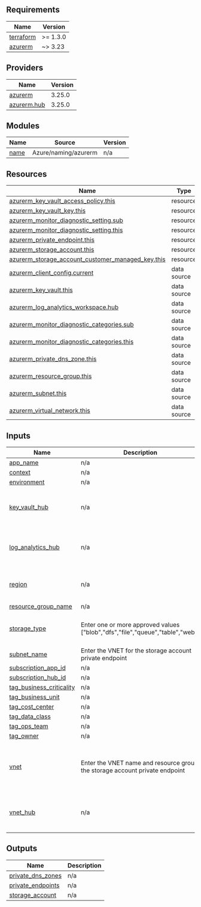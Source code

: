 <!-- BEGIN_TF_DOCS -->
## Requirements

| Name | Version |
|------|---------|
| <a name="requirement_terraform"></a> [terraform](#requirement\_terraform) | >= 1.3.0 |
| <a name="requirement_azurerm"></a> [azurerm](#requirement\_azurerm) | ~> 3.23 |

## Providers

| Name | Version |
|------|---------|
| <a name="provider_azurerm"></a> [azurerm](#provider\_azurerm) | 3.25.0 |
| <a name="provider_azurerm.hub"></a> [azurerm.hub](#provider\_azurerm.hub) | 3.25.0 |

## Modules

| Name | Source | Version |
|------|--------|---------|
| <a name="module_name"></a> [name](#module\_name) | Azure/naming/azurerm | n/a |

## Resources

| Name | Type |
|------|------|
| [azurerm_key_vault_access_policy.this](https://registry.terraform.io/providers/hashicorp/azurerm/latest/docs/resources/key_vault_access_policy) | resource |
| [azurerm_key_vault_key.this](https://registry.terraform.io/providers/hashicorp/azurerm/latest/docs/resources/key_vault_key) | resource |
| [azurerm_monitor_diagnostic_setting.sub](https://registry.terraform.io/providers/hashicorp/azurerm/latest/docs/resources/monitor_diagnostic_setting) | resource |
| [azurerm_monitor_diagnostic_setting.this](https://registry.terraform.io/providers/hashicorp/azurerm/latest/docs/resources/monitor_diagnostic_setting) | resource |
| [azurerm_private_endpoint.this](https://registry.terraform.io/providers/hashicorp/azurerm/latest/docs/resources/private_endpoint) | resource |
| [azurerm_storage_account.this](https://registry.terraform.io/providers/hashicorp/azurerm/latest/docs/resources/storage_account) | resource |
| [azurerm_storage_account_customer_managed_key.this](https://registry.terraform.io/providers/hashicorp/azurerm/latest/docs/resources/storage_account_customer_managed_key) | resource |
| [azurerm_client_config.current](https://registry.terraform.io/providers/hashicorp/azurerm/latest/docs/data-sources/client_config) | data source |
| [azurerm_key_vault.this](https://registry.terraform.io/providers/hashicorp/azurerm/latest/docs/data-sources/key_vault) | data source |
| [azurerm_log_analytics_workspace.hub](https://registry.terraform.io/providers/hashicorp/azurerm/latest/docs/data-sources/log_analytics_workspace) | data source |
| [azurerm_monitor_diagnostic_categories.sub](https://registry.terraform.io/providers/hashicorp/azurerm/latest/docs/data-sources/monitor_diagnostic_categories) | data source |
| [azurerm_monitor_diagnostic_categories.this](https://registry.terraform.io/providers/hashicorp/azurerm/latest/docs/data-sources/monitor_diagnostic_categories) | data source |
| [azurerm_private_dns_zone.this](https://registry.terraform.io/providers/hashicorp/azurerm/latest/docs/data-sources/private_dns_zone) | data source |
| [azurerm_resource_group.this](https://registry.terraform.io/providers/hashicorp/azurerm/latest/docs/data-sources/resource_group) | data source |
| [azurerm_subnet.this](https://registry.terraform.io/providers/hashicorp/azurerm/latest/docs/data-sources/subnet) | data source |
| [azurerm_virtual_network.this](https://registry.terraform.io/providers/hashicorp/azurerm/latest/docs/data-sources/virtual_network) | data source |

## Inputs

| Name | Description | Type | Default | Required |
|------|-------------|------|---------|:--------:|
| <a name="input_app_name"></a> [app\_name](#input\_app\_name) | n/a | `string` | `"diag"` | no |
| <a name="input_context"></a> [context](#input\_context) | n/a | `string` | `"sbx"` | no |
| <a name="input_environment"></a> [environment](#input\_environment) | n/a | `string` | `"dev"` | no |
| <a name="input_key_vault_hub"></a> [key\_vault\_hub](#input\_key\_vault\_hub) | n/a | `map(string)` | <pre>{<br>  "name": "KVRHOUSHUBEAST1",<br>  "resource_group_name": "RG-US-MGSRVC-HUB-EAST2"<br>}</pre> | no |
| <a name="input_log_analytics_hub"></a> [log\_analytics\_hub](#input\_log\_analytics\_hub) | n/a | `map(string)` | <pre>{<br>  "name": "law-us-hub-east2",<br>  "resource_group_name": "RG-US-MGSRVC-HUB-EAST2"<br>}</pre> | no |
| <a name="input_region"></a> [region](#input\_region) | n/a | `map(any)` | <pre>{<br>  "name": "eastus2",<br>  "slug": "use2"<br>}</pre> | no |
| <a name="input_resource_group_name"></a> [resource\_group\_name](#input\_resource\_group\_name) | n/a | `string` | `"RG-SBX-SSVC-USE2"` | no |
| <a name="input_storage_type"></a> [storage\_type](#input\_storage\_type) | Enter one or more approved values ["blob","dfs","file","queue","table","web"] | `list(any)` | <pre>[<br>  "blob",<br>  "dfs"<br>]</pre> | no |
| <a name="input_subnet_name"></a> [subnet\_name](#input\_subnet\_name) | Enter the VNET for the storage account private endpoint | `string` | `"DataSubnet"` | no |
| <a name="input_subscription_app_id"></a> [subscription\_app\_id](#input\_subscription\_app\_id) | n/a | `string` | `"dbc1ee45-e4cf-4d5a-bf44-e975f4f2e7a5"` | no |
| <a name="input_subscription_hub_id"></a> [subscription\_hub\_id](#input\_subscription\_hub\_id) | n/a | `string` | `"dbc1ee45-e4cf-4d5a-bf44-e975f4f2e7a5"` | no |
| <a name="input_tag_business_criticality"></a> [tag\_business\_criticality](#input\_tag\_business\_criticality) | n/a | `string` | `"Low"` | no |
| <a name="input_tag_business_unit"></a> [tag\_business\_unit](#input\_tag\_business\_unit) | n/a | `string` | `"IT Operations"` | no |
| <a name="input_tag_cost_center"></a> [tag\_cost\_center](#input\_tag\_cost\_center) | n/a | `string` | `"IT-Ops"` | no |
| <a name="input_tag_data_class"></a> [tag\_data\_class](#input\_tag\_data\_class) | n/a | `string` | `"General"` | no |
| <a name="input_tag_ops_team"></a> [tag\_ops\_team](#input\_tag\_ops\_team) | n/a | `string` | `"Cloud Operations"` | no |
| <a name="input_tag_owner"></a> [tag\_owner](#input\_tag\_owner) | n/a | `string` | `"it-ops@rhoworld.com"` | no |
| <a name="input_vnet"></a> [vnet](#input\_vnet) | Enter the VNET name and resource group the storage account private endpoint | `map(string)` | <pre>{<br>  "name": "VNET-SANDBOX-DEV-EASTUS2",<br>  "resource_group_name": "RG-NET-SANDBOX-EAST2",<br>  "subnet_name": "DataSubnet"<br>}</pre> | no |
| <a name="input_vnet_hub"></a> [vnet\_hub](#input\_vnet\_hub) | n/a | `map(string)` | <pre>{<br>  "name": "VNET-HUB-EASTUS2",<br>  "resource_group_name": "RG-NET-HUB-EastUS2"<br>}</pre> | no |

## Outputs

| Name | Description |
|------|-------------|
| <a name="output_private_dns_zones"></a> [private\_dns\_zones](#output\_private\_dns\_zones) | n/a |
| <a name="output_private_endpoints"></a> [private\_endpoints](#output\_private\_endpoints) | n/a |
| <a name="output_storage_account"></a> [storage\_account](#output\_storage\_account) | n/a |
<!-- END_TF_DOCS -->
